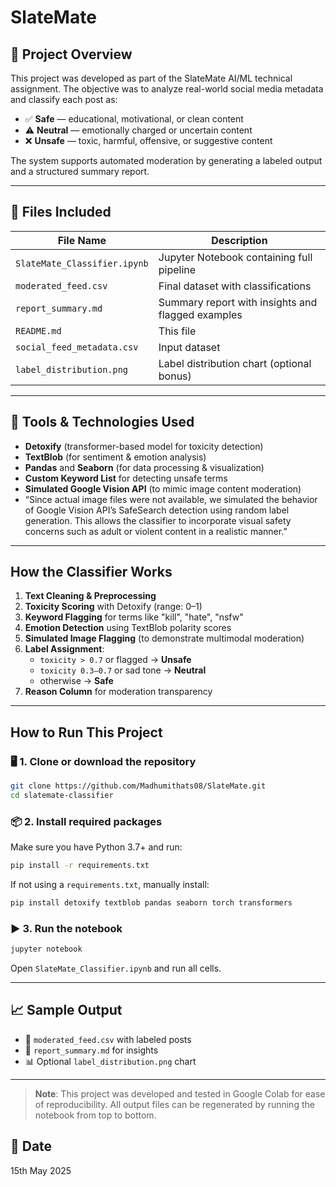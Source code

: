 # SlateMate

## 🧠 Project Overview

This project was developed as part of the SlateMate AI/ML technical assignment. The objective was to analyze real-world social media metadata and classify each post as:

- ✅ **Safe** — educational, motivational, or clean content  
- ⚠️ **Neutral** — emotionally charged or uncertain content  
- ❌ **Unsafe** — toxic, harmful, offensive, or suggestive content

The system supports automated moderation by generating a labeled output and a structured summary report.

---

## 📂 Files Included

| File Name               | Description |
|-------------------------|-------------|
| `SlateMate_Classifier.ipynb` | Jupyter Notebook containing full pipeline |
| `moderated_feed.csv`    | Final dataset with classifications |
| `report_summary.md`     | Summary report with insights and flagged examples |
| `README.md`             | This file |
| `social_feed_metadata.csv` | Input dataset |
| `label_distribution.png` | Label distribution chart (optional bonus) |

---

## 🔧 Tools & Technologies Used

- **Detoxify** (transformer-based model for toxicity detection)
- **TextBlob** (for sentiment & emotion analysis)
- **Pandas** and **Seaborn** (for data processing & visualization)
- **Custom Keyword List** for detecting unsafe terms
- **Simulated Google Vision API** (to mimic image content moderation)
- “Since actual image files were not available, we simulated the behavior of Google Vision API’s SafeSearch detection using random label generation. This allows the classifier to incorporate visual safety concerns such as adult or violent content in a realistic manner.”

---

##  How the Classifier Works

1. **Text Cleaning & Preprocessing**
2. **Toxicity Scoring** with Detoxify (range: 0–1)
3. **Keyword Flagging** for terms like "kill", "hate", "nsfw"
4. **Emotion Detection** using TextBlob polarity scores
5. **Simulated Image Flagging** (to demonstrate multimodal moderation)
6. **Label Assignment**:
   - `toxicity > 0.7` or flagged → **Unsafe**
   - `toxicity 0.3–0.7` or sad tone → **Neutral**
   - otherwise → **Safe**
7. **Reason Column** for moderation transparency

---

##  How to Run This Project

### 🖥️ 1. Clone or download the repository
```bash
git clone https://github.com/Madhumithats08/SlateMate.git
cd slatemate-classifier
````

### 📦 2. Install required packages

Make sure you have Python 3.7+ and run:

```bash
pip install -r requirements.txt
```

If not using a `requirements.txt`, manually install:

```bash
pip install detoxify textblob pandas seaborn torch transformers
```

### ▶️ 3. Run the notebook

```bash
jupyter notebook
```

Open `SlateMate_Classifier.ipynb` and run all cells.

---

## 📈 Sample Output

* 📄 `moderated_feed.csv` with labeled posts
* 📝 `report_summary.md` for insights
* 📊 Optional `label_distribution.png` chart

---

> **Note**: This project was developed and tested in Google Colab for ease of reproducibility. All output files can be regenerated by running the notebook from top to bottom.

## 📅 Date

15th May 2025


